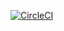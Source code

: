 [![CircleCI](https://circleci.com/gh/Nimbuzzz99/circleci.svg?style=svg)](https://circleci.com/gh/Nimbuzzz99/circleci)
